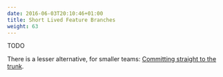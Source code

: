 ```yaml
---
date: 2016-06-03T20:10:46+01:00
title: Short Lived Feature Branches
weight: 63
---
```


TODO

There is a lesser alternative, for smaller teams:
[Committing straight to the trunk](/scommitting-straight-to-the-trunk/).
